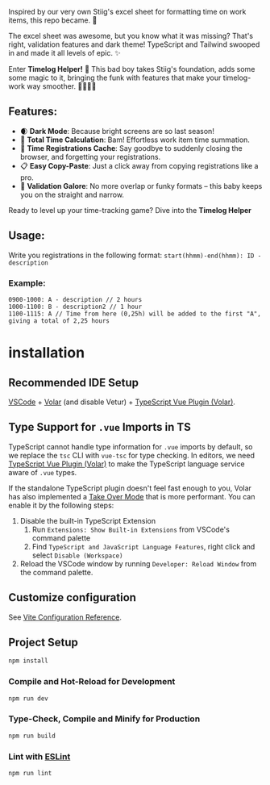 Inspired by our very own Stiig's excel sheet for formatting time on work items, this repo became. 🚀

The excel sheet was awesome, but you know what it was missing? That's right, validation features and dark theme! TypeScript and Tailwind swooped in and made it all levels of epic. ✨

Enter **Timelog Helper!** 🌟 This bad boy takes Stiig's foundation, adds some some magic to it, bringing the funk with features that make your timelog-work way smoother. 👩‍💻👨‍💻

## Features:

- 🌒 **Dark Mode**: Because bright screens are so last season!
- 🔄 **Total Time Calculation**: Bam! Effortless work item time summation.
- 🚀 **Time Registrations Cache**: Say goodbye to suddenly closing the browser, and forgetting your registrations.
- 📋 **Easy Copy-Paste**: Just a click away from copying registrations like a pro.
- 🚨 **Validation Galore**: No more overlap or funky formats – this baby keeps you on the straight and narrow.

Ready to level up your time-tracking game? Dive into the **Timelog Helper**

## Usage:

Write you registrations in the following format:
`start(hhmm)-end(hhmm): ID - description`

### Example:

```
0900-1000: A - description // 2 hours
1000-1100: B - description2 // 1 hour
1100-1115: A // Time from here (0,25h) will be added to the first "A", giving a total of 2,25 hours
```

# installation

## Recommended IDE Setup

[VSCode](https://code.visualstudio.com/) + [Volar](https://marketplace.visualstudio.com/items?itemName=Vue.volar) (and disable Vetur) + [TypeScript Vue Plugin (Volar)](https://marketplace.visualstudio.com/items?itemName=Vue.vscode-typescript-vue-plugin).

## Type Support for `.vue` Imports in TS

TypeScript cannot handle type information for `.vue` imports by default, so we replace the `tsc` CLI with `vue-tsc` for type checking. In editors, we need [TypeScript Vue Plugin (Volar)](https://marketplace.visualstudio.com/items?itemName=Vue.vscode-typescript-vue-plugin) to make the TypeScript language service aware of `.vue` types.

If the standalone TypeScript plugin doesn't feel fast enough to you, Volar has also implemented a [Take Over Mode](https://github.com/johnsoncodehk/volar/discussions/471#discussioncomment-1361669) that is more performant. You can enable it by the following steps:

1. Disable the built-in TypeScript Extension
   1. Run `Extensions: Show Built-in Extensions` from VSCode's command palette
   2. Find `TypeScript and JavaScript Language Features`, right click and select `Disable (Workspace)`
2. Reload the VSCode window by running `Developer: Reload Window` from the command palette.

## Customize configuration

See [Vite Configuration Reference](https://vitejs.dev/config/).

## Project Setup

```sh
npm install
```

### Compile and Hot-Reload for Development

```sh
npm run dev
```

### Type-Check, Compile and Minify for Production

```sh
npm run build
```

### Lint with [ESLint](https://eslint.org/)

```sh
npm run lint
```
